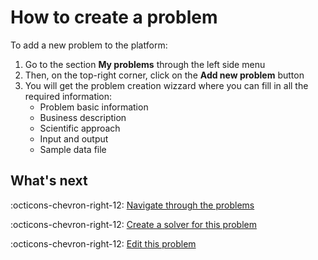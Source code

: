 # How to create a problem

To add a new problem to the platform:

1. Go to the section **My problems** through the left side menu
2. Then, on the top-right corner, click on the **Add new problem** button
3. You will get the problem creation wizzard where you can fill in all the required information:
    - Problem basic information
    - Business description
    - Scientific approach
    - Input and output
    - Sample data file

## What's next

:octicons-chevron-right-12: [Navigate through the problems](browse-problems.md)

:octicons-chevron-right-12: [Create a solver for this problem](create-solver.md)

:octicons-chevron-right-12: [Edit this problem](edit-problem.md)